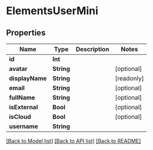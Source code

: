 # ElementsUserMini

## Properties

Name | Type | Description | Notes
------------ | ------------- | ------------- | -------------
**id** | **Int** |  | 
**avatar** | **String** |  | [optional] 
**displayName** | **String** |  | [readonly] 
**email** | **String** |  | [optional] 
**fullName** | **String** |  | [optional] 
**isExternal** | **Bool** |  | [optional] 
**isCloud** | **Bool** |  | [optional] 
**username** | **String** |  | 

[[Back to Model list]](../#documentation-for-models) [[Back to API list]](../#documentation-for-api-endpoints) [[Back to README]](../)


